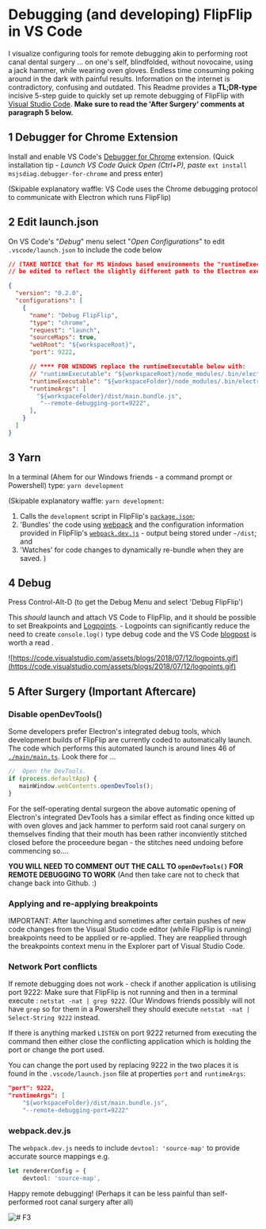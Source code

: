 # Debugging (and developing) FlipFlip in VS Code

I visualize configuring tools for remote debugging akin to performing root canal dental surgery ... on one's self, blindfolded, without novocaine, using a jack hammer, while wearing oven gloves. Endless time consuming poking around in the dark with painful results. Information on the internet is contradictory, confusing and outdated. This Readme provides a **TL;DR-type** incisive 5-step guide to quickly set up remote debugging of FlipFlip with [Visual Studio Code](https://code.visualstudio.com/).  **Make sure to read the 'After Surgery' comments at paragraph 5 below.**

## 1 Debugger for Chrome Extension

Install and enable VS Code's [Debugger for Chrome](https://marketplace.visualstudio.com/items?itemName=msjsdiag.debugger-for-chrome) extension.
(Quick installation tip - *Launch VS Code Quick Open (Ctrl+P), paste*
`ext install msjsdiag.debugger-for-chrome` and press enter)

(Skipable explanatory waffle: VS Code uses the Chrome debugging protocol to communicate with Electron which runs FlipFlip)

## 2 Edit launch.json

On VS Code's "*Debug*" menu select "*Open Configurations*" to edit `.vscode/launch.json` to include the code below

```json
// (TAKE NOTICE that for MS Windows based environments the "runtimeExecutable" MUST
// be edited to reflect the slightly different path to the Electron executable)

{
  "version": "0.2.0",
  "configurations": [
    {
      "name": "Debug FlipFlip",
      "type": "chrome",
      "request": "launch",
      "sourceMaps": true,
      "webRoot": "${workspaceRoot}",
      "port": 9222,

      // **** FOR WINDOWS replace the runtimeExecutable below with:
      // "runtimeExecutable": "${workspaceRoot}/node_modules/.bin/electron.cmd",
      "runtimeExecutable": "${workspaceFolder}/node_modules/.bin/electron",
      "runtimeArgs": [
        "${workspaceFolder}/dist/main.bundle.js",
         "--remote-debugging-port=9222",
      ],
    }
  ]
}
```

## 3 Yarn

In a terminal (Ahem for our Windows friends - a command prompt or Powershell) type: `yarn development`

   (Skipable explanatory waffle: `yarn development`:

   1. Calls the `development` script in FlipFlip's [`package.json`](https://github.com/ififfy/flipflip/blob/master/package.json);
   1. 'Bundles' the code using [webpack](https://webpack.js.org/) and the configuration information provided in FlipFlip's [`webpack.dev.js`](https://github.com/ififfy/flipflip/blob/master/webpack.dev.js) - output being stored under `~/dist`; and
   1. 'Watches' for code changes to dynamically re-bundle when they are saved. )

## 4 Debug

Press Control-Alt-D (to get the Debug Menu and select 'Debug FlipFlip')

   This *should* launch and attach VS Code to FlipFlip, and it should be possible to set Breakpoints and [Logpoints](https://code.visualstudio.com/blogs/2018/07/12/introducing-logpoints-and-auto-attach#_introducing-logpoints). - Logpoints can significantly reduce the need to create `console.log()` type debug code and the VS Code [blogpost](https://code.visualstudio.com/blogs/2018/07/12/introducing-logpoints-and-auto-attach#_introducing-logpoints) is worth a read .

![https://code.visualstudio.com/assets/blogs/2018/07/12/logpoints.gif](https://code.visualstudio.com/assets/blogs/2018/07/12/logpoints.gif)

## 5 After Surgery (Important Aftercare)

### Disable openDevTools()

Some developers prefer Electron's integrated debug tools, which development builds of FlipFlip are currently coded to automatically launch.  The code which performs this automated launch is around lines 46 of [`./main/main.ts`](https://github.com/ififfy/flipflip/blob/master/src/main/main.ts). Look there for ...

```ts
//  Open the DevTools.
if (process.defaultApp) {
   mainWindow.webContents.openDevTools();
}
```

For the self-operating dental surgeon the above automatic opening of Electron's integrated DevTools has a similar effect as finding once kitted up with oven gloves and jack hammer to perform said root canal surgery on themselves finding that their mouth has been rather inconviently stitched closed before the proceedure began - the stitches need undoing before commencing so....

**YOU WILL NEED TO COMMENT OUT THE CALL TO `openDevTools()` FOR REMOTE DEBUGGING TO WORK**  (And then take care not to check that change back into Github. :)

### Applying and re-applying breakpoints

IMPORTANT: After launching and sometimes after certain pushes of new code changes from the Visual Studio code editor (while FlipFlip is running) breakpoints need to be applied or re-applied.
They are reapplied through the breakpoints context menu in the Explorer part of Visual Studio Code.

### Network Port conflicts

If remote debugging does not work - check if another application is utilising port 9222: Make sure that FlipFlip is not running and then in a terminal execute : `netstat -nat | grep 9222`. (Our Windows friends possibly will not have `grep` so for them in a Powershell they should execute `netstat -nat | Select-String 9222` instead.

If there is anything marked `LISTEN` on port 9222 returned from executing the command then either close the conflicting application which is holding the port or change the port used.

You can change the port used by replacing 9222 in the two places it is found in the `.vscode/launch.json` file at properties `port` and `runtimeArgs`:

```json
"port": 9222,
"runtimeArgs": [
    "${workspaceFolder}/dist/main.bundle.js",
    "--remote-debugging-port=9222"
```

### webpack.dev.js

The `webpack.dev.js` needs to include `devtool: 'source-map'` to provide accurate source mappings e.g.

```typescript
let rendererConfig = {
    devtool: 'source-map',
```

Happy remote debugging! (Perhaps it can be less painful than self-performed root canal surgery after all)

![# F3](https://avatars3.githubusercontent.com/u/46749380?s=460&v=4)